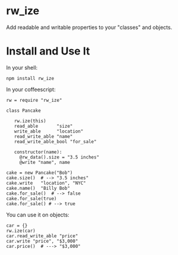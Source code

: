 
rw\_ize
======

Add readable and writable properties to your "classes" and objects.


Install and Use It
======

In your shell:

    npm install rw_ize

In your coffeescript:

    rw = require "rw_ize"

    class Pancake

       rw.ize(this)
       read_able       "size"
       write_able      "location"
       read_write_able "name"
       read_write_able_bool "for_sale"

       constructor(name):
         @rw_data().size = "3.5 inches"
         @write "name", name

    cake = new Pancake("Bob")
    cake.size()  # --> "3.5 inches"
    cake.write   "location", "NYC"
    cake.name()  "Billy Bob"
    cake.for_sale()  # --> false
    cake.for_sale(true)
    cake.for_sale() # --> true

You can use it on objects:

    car = {}
    rw.ize(car)
    car.read_write_able "price"
    car.write "price", "$3,000"
    car.price()  # ---> "$3,000"

    
